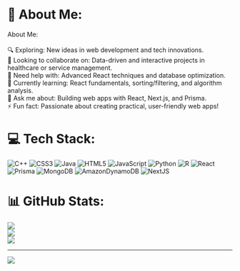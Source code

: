 # 💫 About Me:
About Me:<br><br>🔍 Exploring: New ideas in web development and tech innovations.  <br>🤝 Looking to collaborate on: Data-driven and interactive projects in healthcare or service management.  <br>🙏 Need help with: Advanced React techniques and database optimization.  <br>🌱 Currently learning: React fundamentals, sorting/filtering, and algorithm analysis.  <br>💬 Ask me about: Building web apps with React, Next.js, and Prisma.  <br>⚡ Fun fact: Passionate about creating practical, user-friendly web apps!


# 💻 Tech Stack:
![C++](https://img.shields.io/badge/c++-%2300599C.svg?style=for-the-badge&logo=c%2B%2B&logoColor=white) ![CSS3](https://img.shields.io/badge/css3-%231572B6.svg?style=for-the-badge&logo=css3&logoColor=white) ![Java](https://img.shields.io/badge/java-%23ED8B00.svg?style=for-the-badge&logo=openjdk&logoColor=white) ![HTML5](https://img.shields.io/badge/html5-%23E34F26.svg?style=for-the-badge&logo=html5&logoColor=white) ![JavaScript](https://img.shields.io/badge/javascript-%23323330.svg?style=for-the-badge&logo=javascript&logoColor=%23F7DF1E) ![Python](https://img.shields.io/badge/python-3670A0?style=for-the-badge&logo=python&logoColor=ffdd54) ![R](https://img.shields.io/badge/r-%23276DC3.svg?style=for-the-badge&logo=r&logoColor=white) ![React](https://img.shields.io/badge/react-%2320232a.svg?style=for-the-badge&logo=react&logoColor=%2361DAFB) ![Prisma](https://img.shields.io/badge/Prisma-3982CE?style=for-the-badge&logo=Prisma&logoColor=white) ![MongoDB](https://img.shields.io/badge/MongoDB-%234ea94b.svg?style=for-the-badge&logo=mongodb&logoColor=white) ![AmazonDynamoDB](https://img.shields.io/badge/Amazon%20DynamoDB-4053D6?style=for-the-badge&logo=Amazon%20DynamoDB&logoColor=white) ![NextJS](https://img.shields.io/badge/Amazon%20DynamoDB-4053D6?style=for-the-badge&logo=Amazon%20DynamoDB&logoColor=green)
# 📊 GitHub Stats:
![](https://github-readme-stats.vercel.app/api?username=pg2103&theme=synthwave&hide_border=false&include_all_commits=true&count_private=true)<br/>
![](https://github-readme-streak-stats.herokuapp.com/?user=pg2103&theme=synthwave&hide_border=false)<br/>
![](https://github-readme-stats.vercel.app/api/top-langs/?username=pg2103&theme=synthwave&hide_border=false&include_all_commits=true&count_private=true&layout=compact)

---
[![](https://visitcount.itsvg.in/api?id=pg2103&icon=0&color=0)](https://visitcount.itsvg.in)

<!-- Proudly created with GPRM ( https://gprm.itsvg.in ) -->
